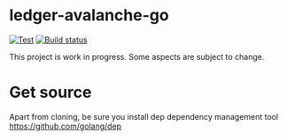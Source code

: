 # ledger-avalanche-go

[![Test](https://github.com/zondax/ledger-avalanche-go/actions/workflows/test.yml/badge.svg)](https://github.com/zondax/ledger-avalanche-go/actions/workflows/test.yml)
[![Build status](https://ci.appveyor.com/api/projects/status/ovpfx35t289n3403?svg=true)](https://ci.appveyor.com/project/zondax/ledger-avalanche-go)

This project is work in progress. Some aspects are subject to change.

# Get source
Apart from cloning, be sure you install dep dependency management tool
https://github.com/golang/dep
